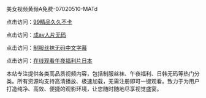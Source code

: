美女视频黄频A免费-07020510-MATd

点击访问：<a href="https://heiliaoe8ajia.pages.dev">99精品久久不卡</a>

点击访问：<a href="https://heiliaoxqkkct.pages.dev">成av人片无码</a>

点击访问：<a href="https://heiliaoxwd5i8.pages.dev">制服丝袜无码中文字幕</a>

点击访问：<a href="https://heiliaowt0d7p.pages.dev">在线观看午夜福利片日本</a>

本站专注提供各类高品质视频内容，包括制服丝袜、午夜福利、日韩无码等热门分类。所有资源均支持高清播放、极速加载，无需注册即可一键观看。致力于为用户打造纯净、高效、便捷的观影环境，让您随时随地尽享视觉盛宴。

<span style="display:none;">[Canonical link](https://github.com/gh20250708/gh03 ）</span>
